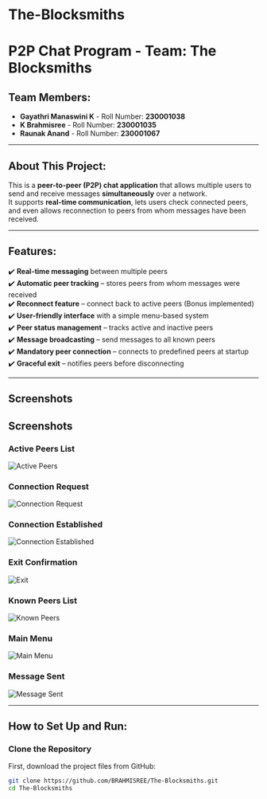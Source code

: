 # The-Blocksmiths
# P2P Chat Program - Team: The Blocksmiths

## Team Members:
- **Gayathri Manaswini K** - Roll Number: **230001038**
- **K Brahmisree** - Roll Number: **230001035**
- **Raunak Anand** - Roll Number: **230001067**

---

## About This Project:
This is a **peer-to-peer (P2P) chat application** that allows multiple users to send and receive messages **simultaneously** over a network.  
It supports **real-time communication**, lets users check connected peers, and even allows reconnection to peers from whom messages have been received.

---

## Features:
✔️ **Real-time messaging** between multiple peers  
✔️ **Automatic peer tracking** – stores peers from whom messages were received  
✔️ **Reconnect feature** – connect back to active peers (Bonus implemented)  
✔️ **User-friendly interface** with a simple menu-based system  
✔️ **Peer status management** – tracks active and inactive peers  
✔️ **Message broadcasting** – send messages to all known peers  
✔️ **Mandatory peer connection** – connects to predefined peers at startup  
✔️ **Graceful exit** – notifies peers before disconnecting  

---

## Screenshots

## Screenshots

### Active Peers List
![Active Peers](outputs/active_peers.png)

### Connection Request
![Connection Request](outputs/connect_request.png)

### Connection Established
![Connection Established](outputs/connection_established.png)

### Exit Confirmation
![Exit](outputs/exit.png)

### Known Peers List
![Known Peers](outputs/known_peers.png)

### Main Menu
![Main Menu](outputs/main_menu.png)

### Message Sent
![Message Sent](outputs/msg_sent.png)


---

## How to Set Up and Run:

### Clone the Repository
First, download the project files from GitHub:

```bash
git clone https://github.com/BRAHMISREE/The-Blocksmiths.git
cd The-Blocksmiths